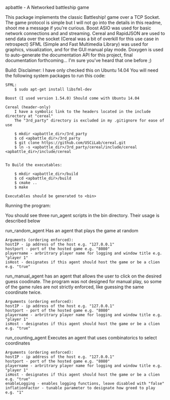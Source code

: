 apbattle - A Networked battleship game 

This package implements the classic Battleship! game over a TCP Socket.  The game protocol is simple but I will not go into the details in this readme, shoot me a message if you're curious.  Boost ASIO was used for basic network connections and and streaming.  Cereal and RapidJSON are used to send data over the socket (Cereal was a bit of overkill for this use case in retrospect) SFML (Simple and Fast Multimedia Library) was used for graphics, visualization, and for the GUI manual play mode. Doxygen is used to auto-generate the documentation API for this project, final documentation forthcoming... I'm sure you've heard that one before ;) 

Build:
	Disclaimer: I have only checked this on Ubuntu 14.04
	You will need the following system packages to run this code:

	SFML:
		$ sudo apt-get install libsfml-dev

	Boost (I used version 1.54.0) Should come with Ubuntu 14.04

	Cereal (header-only)
		I have a symbolic link to the headers located in the include directory at "cereal"
		The "3rd_party" directory is excluded in my .gitignore for ease of use

		$ mkdir <apbattle_dir>/3rd_party
		$ cd <apbattle_dir>/3rd_party
		$ git clone https://github.com/USCiLab/cereal.git 
		$ ln -s <apbattle_dir>/3rd_party/cereal/include/cereal <apbattle_dir>/include/cereal


	To Build the executables:

		$ mkdir <apbattle_dir>/build
		$ cd <apbattle_dir>/build
		$ cmake ..
		$ make

	Executables should be generated to <bin>


Running the program:

You should see three run_agent scripts in the bin directory.  Their usage is described below

run_random_agent
	Has an agent that plays the game at random

	Arguments (ordering enforced):
	hostIP - ip address of the host e.g. "127.0.0.1"
	hostport - port of the hosted game e.g. "8080"
	playername - arbritrary player name for logging and window title e.g. "player 1"
	isHost - designates if this agent should host the game or be a clien e.g. "true"

run_manual_agent
	has an agent that allows the user to click on the desired guess coodinate.  The program was not designed
	for manual play, so some of the game rules are not strictly enforced, like guessing the same coordinate twice.
	
	Arguments (ordering enforced):
	hostIP - ip address of the host e.g. "127.0.0.1"
	hostport - port of the hosted game e.g. "8080"
	playername - arbritrary player name for logging and window title e.g. "player 1"
	isHost - designates if this agent should host the game or be a clien e.g. "true"

run_counting_agent
	Executes an agent that uses combinatorics to select coordinates

	Arguments (ordering enforced):
	hostIP - ip address of the host e.g. "127.0.0.1"
	hostport - port of the hosted game e.g. "8080"
	playername - arbritrary player name for logging and window title e.g. "player 1"
	isHost - designates if this agent should host the game or be a clien e.g. "true"
	enableLogging - enables logging functions, leave disabled with "false"
	inflationFactor - tunable parameter to designate how greed to play  e.g. "1" 


